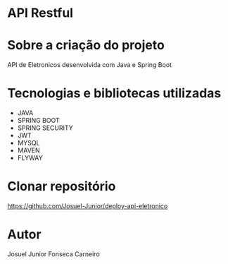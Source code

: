 # API Restful 


# Sobre a criação do projeto

API de Eletronicos desenvolvida com Java e Spring Boot


# Tecnologias e bibliotecas utilizadas

- JAVA
- SPRING BOOT
- SPRING SECURITY
- JWT
- MYSQL
- MAVEN
- FLYWAY


# Clonar repositório
https://github.com/Josuel-Junior/deploy-api-eletronico


# Autor

Josuel Junior Fonseca Carneiro
